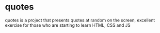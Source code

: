 # quotes
quotes is a project that presents quotes at random on the screen, excellent exercise for those who are starting to learn HTML, CSS and JS
